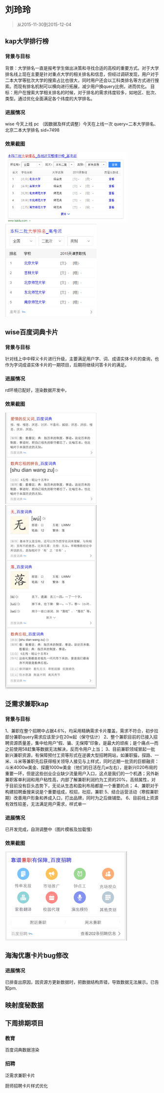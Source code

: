 # 刘玲玲

> 从2015-11-30到2015-12-04

## kap大学排行榜

### 背景与目标

背景：大学排名一直是报考学生做出决策和寻找合适的高校的重要方式。对于大学排名线上现在主要是针对重点大学的相关排名和信息，但经过调研发现，用户对于二本大学等批次大学的搜索占比也很大，同时用户还会以工科类排名等方式进行搜索。而现有排名机制可以横向进行拓展，减少用户换query比例，进而优化。
目标：用户在搜索大学相关排名的时候，对于排名的需求纬度较多，如地区、批次、类型。通过优化全面满足各个纬度的大学排名。

### 进展情况

wise 今天上线
pc （因数据及样式调整）今天在上线一次
query=二本大学排名、北京二本大学排名 sid=7498

### 效果截图

<img width="400" src="img/v_liulingling/pcdx.png">
<img width="300" src="img/v_liulingling/wisedx.png">

## wise百度词典卡片

### 背景与目标

针对线上中中释义卡片进行升级，主要满足用户字、词、成语实体卡片的查询，也作为字词成语实体卡片的一期项目，后期将继续问答卡片的满足。

### 进展情况

rd环境已配好，渲染数据开发中，

### 效果截图

<img width="300" src="img/v_liulingling/wenda.png">
<img width="300" src="img/v_liulingling/word.png">

## 泛需求兼职kap

### 背景与目标

1、兼职在整个招聘中占据4.6%，均采用精确需求卡片覆盖，需求不符合，初步拉部分兼职query需求应该至少在20w起（保守估计）
2、整个兼职目前的已接入招聘资源质量差，集中给用户“假、骗、无保障”印象，是最大的顽疾；是个痛点—而之前使用58赶集等数据无法解决，反而令用户上当；
3、目前兼职领域冒起一批新兴兼职资源，有保障预付工资等形式在逆袭大型招聘网站，如兼职猫，探路、一米、斗米等兼职先后获得相关领导人接见与上样式，同时近期一批货的巨额融资：斗米4000w美金、探鹿1000w美金（他们的日活在几w左右），是新兴020布局的重要一环，但是这些创业企业缺少流量用户入口，这点是我们的一个机遇；另外新兼职客单利润和用户粘性高，内部了解兼职利润约为工资的20%，高频属性，对于目前没有巨头态势下，无论从生态和盈利布局都是一个重要的点；
4、兼职对于构建招聘垂搜来说是个重要组成，校招，社招，兼职
5、结合运营活动（寒假兼职期）改善用户形象和养成入口，打出品牌，同时为之后做铺垫。
6、目前线上资源有效性较差，无法满足用户需求，样式单一

### 进展情况

已开发完成，自测调整中（图片模板及加载慢）

### 效果截图

<img width="400" src="img/v_liulingling/jianzhi.png">

## 海淘优惠卡片bug修改

### 进展情况

已排查出原因，因资源方更新数据时，把数据结构弄错，导致数据无法展示。已告知pm.

## 映射度秘数据

## 下周排期项目

### 教育

百度词典数据渲染

### 招聘

泛需求兼职卡片 

厨师招聘卡片样式优化





